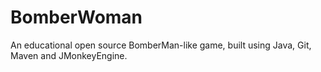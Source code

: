 # BomberWoman
An educational open source BomberMan-like game, built using Java, Git, Maven and JMonkeyEngine.
